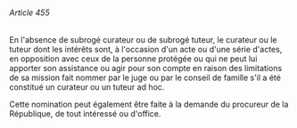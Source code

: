 ###### Article 455

En l'absence de subrogé curateur ou de subrogé tuteur, le curateur ou le tuteur dont les intérêts sont, à l'occasion d'un acte ou d'une série d'actes, en opposition avec ceux de la personne protégée ou qui ne peut lui apporter son assistance ou agir pour son compte en raison des limitations de sa mission fait nommer par le juge ou par le conseil de famille s'il a été constitué un curateur ou un tuteur ad hoc.

Cette nomination peut également être faite à la demande du procureur de la République, de tout intéressé ou d'office.

